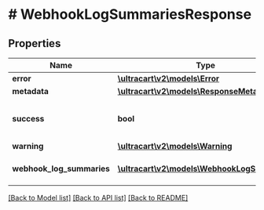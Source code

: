# # WebhookLogSummariesResponse

## Properties

Name | Type | Description | Notes
------------ | ------------- | ------------- | -------------
**error** | [**\ultracart\v2\models\Error**](Error.md) |  | [optional]
**metadata** | [**\ultracart\v2\models\ResponseMetadata**](ResponseMetadata.md) |  | [optional]
**success** | **bool** | Indicates if API call was successful | [optional]
**warning** | [**\ultracart\v2\models\Warning**](Warning.md) |  | [optional]
**webhook_log_summaries** | [**\ultracart\v2\models\WebhookLogSummary[]**](WebhookLogSummary.md) | Webhook log summaries | [optional]

[[Back to Model list]](../../README.md#models) [[Back to API list]](../../README.md#endpoints) [[Back to README]](../../README.md)

